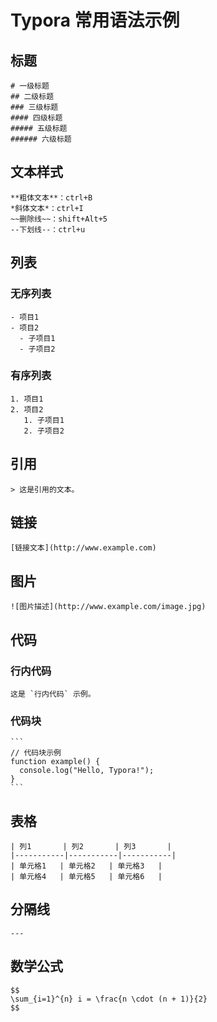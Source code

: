 # Typora 常用语法示例

## 标题

```
# 一级标题
## 二级标题
### 三级标题
#### 四级标题
##### 五级标题
###### 六级标题
```

## 文本样式

```
**粗体文本**：ctrl+B
*斜体文本*：ctrl+I
~~删除线~~：shift+Alt+5
--下划线--：ctrl+u
```

## 列表

### 无序列表

```
- 项目1
- 项目2
  - 子项目1
  - 子项目2
```

### 有序列表

```
1. 项目1
2. 项目2
   1. 子项目1
   2. 子项目2
```

## 引用

```
> 这是引用的文本。
```

## 链接

```
[链接文本](http://www.example.com)
```

## 图片

```
![图片描述](http://www.example.com/image.jpg)
```

## 代码

### 行内代码

```
这是 `行内代码` 示例。
```

### 代码块

````
```
// 代码块示例
function example() {
  console.log("Hello, Typora!");
}
```
````

## 表格

```
| 列1       | 列2       | 列3       |
|-----------|-----------|-----------|
| 单元格1   | 单元格2   | 单元格3   |
| 单元格4   | 单元格5   | 单元格6   |
```

## 分隔线

```
---
```

## 数学公式

```
$$
\sum_{i=1}^{n} i = \frac{n \cdot (n + 1)}{2}
$$
```